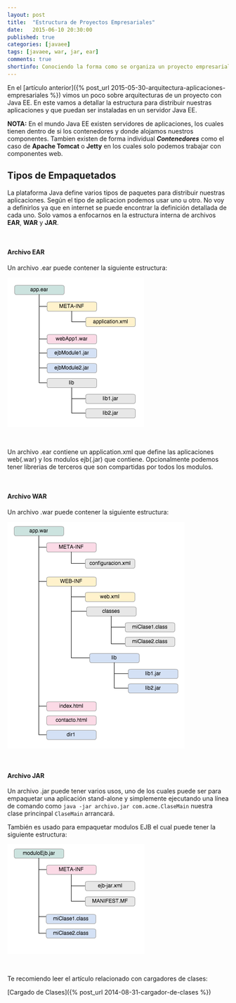 ```yaml
---
layout: post
title:  "Estructura de Proyectos Empresariales"
date:   2015-06-10 20:30:00
published: true
categories: [javaee]
tags: [javaee, war, jar, ear]
comments: true
shortinfo: Conociendo la forma como se organiza un proyecto empresarial para ser instalado en un servidor o contenedor.
---
```


En el [artículo anterior]({% post_url 2015-05-30-arquitectura-aplicaciones-empresariales %}) vimos un poco sobre arquitecturas 
de un proyecto con Java EE. En este vamos a detallar la estructura para distribuir nuestras aplicaciones y que puedan ser instaladas
en un servidor Java EE.

**NOTA:** En el mundo Java EE existen servidores de aplicaciones, los cuales tienen dentro de si los contenedores y donde alojamos 
nuestros componentes. Tambien existen de forma individual _**Contenedores**_ como el caso de **Apache Tomcat** 
o **Jetty** en los cuales solo podemos trabajar con componentes web.
 
 
## Tipos de Empaquetados
La plataforma Java define varios tipos de paquetes para distribuir nuestras aplicaciones. Según el tipo de aplicacion podemos usar
uno u otro. No voy a definirlos ya que en internet se puede encontrar la definición detallada de cada uno. Solo vamos a enfocarnos
en la estructura interna de archivos **EAR**, **WAR** y **JAR**.

&nbsp; 
 
#### Archivo EAR
Un archivo .ear puede contener la siguiente estructura:

![Java EE](/images/paquete-ear-01.png)

&nbsp;

Un archivo .ear contiene un application.xml que define las aplicaciones web(.war) y los modulos ejb(.jar) que contiene.
Opcionalmente podemos tener librerias de terceros que son compartidas por todos los modulos.

&nbsp;

#### Archivo WAR
Un archivo .war puede contener la siguiente estructura:

![Java EE](/images/paquete-war-01.png)

&nbsp;

#### Archivo JAR
Un archivo .jar puede tener varios usos, uno de los cuales puede ser para empaquetar una aplicación stand-alone y simplemente ejecutando
una línea de comando como `java -jar archivo.jar com.acme.ClaseMain` nuestra clase princinpal `ClaseMain` arrancará. 

También es usado para empaquetar modulos EJB el cual puede tener la siguiente estructura:

![Java EE](/images/paquete-jar-01.png)

&nbsp;

Te recomiendo leer el artículo relacionado con cargadores de clases:

[Cargado de Clases]({% post_url 2014-08-31-cargador-de-clases %})